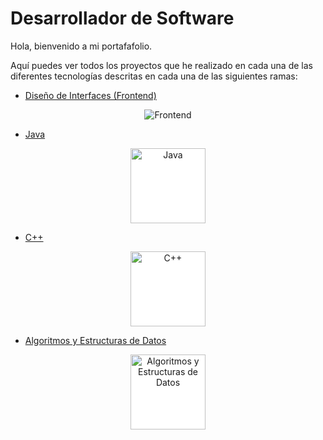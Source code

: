 # Desarrollador de Software

Hola, bienvenido a mi portafafolio.

Aquí puedes ver todos los proyectos que he realizado en cada una de las diferentes tecnologías descritas en cada una de las siguientes ramas:



- <a href="https://github.com/Kevin-Galarza77/Kevin-Galarza77.github.io/tree/Dise%C3%B1o-de-Interfaces">Diseño de Interfaces (Frontend)</a>

<p align="center"><img src="https://i.postimg.cc/Ls2hVkJM/frontend.png" alt="Frontend"></p>



- <a href="https://github.com/Kevin-Galarza77/Kevin-Galarza77.github.io/tree/Java">Java </a>

<p align="center"><img src="https://github.com/Kevin-Galarza77/Kevin-Galarza77.github.io/blob/Portfolio-gh-pages/assets/JAVA.714321be.png" alt="Java" style="height: 120px; width: 120px; background-color: white;" align="center"></p>



- <a href="https://github.com/Kevin-Galarza77/Kevin-Galarza77.github.io/tree/C++">C++ </a>

<p align="center"><img src="https://github.com/Kevin-Galarza77/Kevin-Galarza77.github.io/blob/Portfolio-gh-pages/assets/C__.a578d67b.png" alt="C++" style="height: 120px; width: 120px; background-color: white;" ></p>


- <a href="https://github.com/Kevin-Galarza77/Kevin-Galarza77.github.io/tree/Algoritmos-y-Estructuras-de-Datos">Algoritmos y Estructuras de Datos </a>

<p align="center"><img src="https://i.postimg.cc/htTfTD16/algoritmos.jpg" alt="Algoritmos y Estructuras de Datos" style="height: 120px; width: 120px; background-color: white;"></p>

